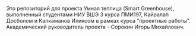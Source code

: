 Это репозиторий для проекта Умная теплица (Smart Greenhouse), выполненный студентами НИУ ВШЭ 3 курса ПМИ197, Кайралап Досболом и Калкаманов Илиясом в рамках курса "проектные работы". Академический руководитель проекта - Сорокин Игорь Михайлович.
